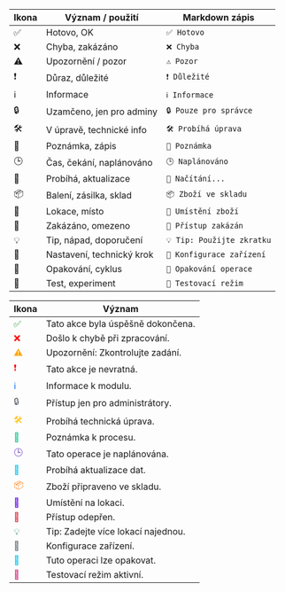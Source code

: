 | Ikona | Význam / použití          | Markdown zápis             |
| ----- | ------------------------- | -------------------------- |
| ✅     | Hotovo, OK                | `✅ Hotovo`                 |
| ❌     | Chyba, zakázáno           | `❌ Chyba`                  |
| ⚠️    | Upozornění / pozor        | `⚠️ Pozor`                 |
| ❗     | Důraz, důležité           | `❗ Důležité`               |
| ℹ️    | Informace                 | `ℹ️ Informace`             |
| 🔒    | Uzamčeno, jen pro adminy  | `🔒 Pouze pro správce`     |
| 🛠️   | V úpravě, technické info  | `🛠️ Probíhá úprava`       |
| 📝    | Poznámka, zápis           | `📝 Poznámka`              |
| 🕒    | Čas, čekání, naplánováno  | `🕒 Naplánováno`           |
| 🔄    | Probíhá, aktualizace      | `🔄 Načítání...`           |
| 📦    | Balení, zásilka, sklad    | `📦 Zboží ve skladu`       |
| 📍    | Lokace, místo             | `📍 Umístění zboží`        |
| 🚫    | Zakázáno, omezeno         | `🚫 Přístup zakázán`       |
| 💡    | Tip, nápad, doporučení    | `💡 Tip: Použijte zkratku` |
| 🔧    | Nastavení, technický krok | `🔧 Konfigurace zařízení`  |
| 🔁    | Opakování, cyklus         | `🔁 Opakování operace`     |
| 🧪    | Test, experiment          | `🧪 Testovací režim`       |



| Ikona | Význam |
|-------|--------|
| <span style="color: green;">✅</span> | Tato akce byla úspěšně dokončena. |
| <span style="color: red;">❌</span> | Došlo k chybě při zpracování. |
| <span style="color: orange;">⚠️</span> | Upozornění: Zkontrolujte zadání. |
| <span style="color: red;">❗</span> | Tato akce je nevratná. |
| <span style="color: #0d6efd;">ℹ️</span> | Informace k modulu. |
| <span style="color: #6c757d;">🔒</span> | Přístup jen pro administrátory. |
| <span style="color: #ffc107;">🛠️</span> | Probíhá technická úprava. |
| <span style="color: #20c997;">📝</span> | Poznámka k procesu. |
| <span style="color: #6f42c1;">🕒</span> | Tato operace je naplánována. |
| <span style="color: #0dcaf0;">🔄</span> | Probíhá aktualizace dat. |
| <span style="color: #fd7e14;">📦</span> | Zboží připraveno ve skladu. |
| <span style="color: #6610f2;">📍</span> | Umístění na lokaci. |
| <span style="color: #dc3545;">🚫</span> | Přístup odepřen. |
| <span style="color: #198754;">💡</span> | Tip: Zadejte více lokací najednou. |
| <span style="color: #6c757d;">🔧</span> | Konfigurace zařízení. |
| <span style="color: #0dcaf0;">🔁</span> | Tuto operaci lze opakovat. |
| <span style="color: #d63384;">🧪</span> | Testovací režim aktivní. |
